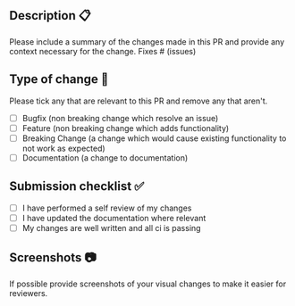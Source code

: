 ## Description 📋

Please include a summary of the changes made in this PR and provide any context necessary for the change.
Fixes # (issues)

## Type of change 🤔

Please tick any that are relevant to this PR and remove any that aren't.

- [ ] Bugfix (non breaking change which resolve an issue)
- [ ] Feature (non breaking change which adds functionality)
- [ ] Breaking Change (a change which would cause existing functionality to not work as expected)
- [ ] Documentation (a change to documentation)

## Submission checklist ✅

- [ ] I have performed a self review of my changes
- [ ] I have updated the documentation where relevant
- [ ] My changes are well written and all ci is passing

## Screenshots 📷

If possible provide screenshots of your visual changes to make it easier for reviewers.